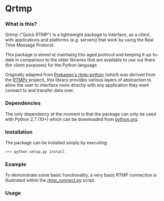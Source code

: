 # Qrtmp

### What is this?

Qrtmp ("Quick RTMP") is a lightweight package to interface, as a client, with applications and platforms (e.g. servers) that work by using the Real Time Message Protocol. 

This package is aimed at maintaing this aged protocol and keeping it up-to-date in comparison to the older libraries that are available to use out there (for client purposes) for the Python language.

Originally adapted from [Prekageo's rtmp-python](https://github.com/prekageo/rtmp-python/) (which was derived from the [RTMPy](https://github.com/hydralabs/rtmpy) project), this library provides various layers of abstraction to allow the user to interface more directly with any application they want connect to and transfer data over.

### Dependencies

The only dependency at the moment is that the package can only be used with Python 2.7 (10+) which can be downloaded from [python.org](https://www.python.org/downloads/).

### Installation

The package can be installed simply by executing:

```python
>>> python setup.py install
```

### Example

To demonstrate some basic functionality, a very basic RTMP connection is illustrated within the [*rtmp_connect.py*](https://github.com/) script.

### Usage

